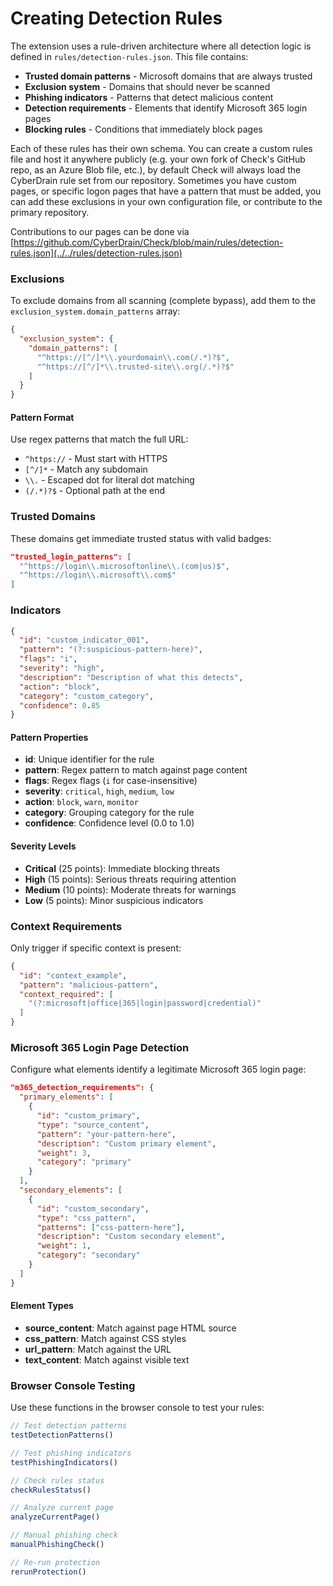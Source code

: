 # Creating Detection Rules

The extension uses a rule-driven architecture where all detection logic is defined in `rules/detection-rules.json`. This file contains:

* **Trusted domain patterns** - Microsoft domains that are always trusted
* **Exclusion system** - Domains that should never be scanned
* **Phishing indicators** - Patterns that detect malicious content
* **Detection requirements** - Elements that identify Microsoft 365 login pages
* **Blocking rules** - Conditions that immediately block pages

Each of these rules has their own schema. You can create a custom rules file and host it anywhere publicly (e.g. your own fork of Check's GitHub repo, as an Azure Blob file, etc.), by default Check will always load the CyberDrain rule set from our repository. Sometimes you have custom pages, or specific logon pages that have a pattern that must be added, you can add these exclusions in your own configuration file, or contribute to the primary repository.

Contributions to our pages can be done via [https://github.com/CyberDrain/Check/blob/main/rules/detection-rules.json](../../rules/detection-rules.json)

### Exclusions

To exclude domains from all scanning (complete bypass), add them to the `exclusion_system.domain_patterns` array:

```json
{
  "exclusion_system": {
    "domain_patterns": [
      "^https://[^/]*\\.yourdomain\\.com(/.*)?$",
      "^https://[^/]*\\.trusted-site\\.org(/.*)?$"
    ]
  }
}
```

#### Pattern Format

Use regex patterns that match the full URL:

* `^https://` - Must start with HTTPS
* `[^/]*` - Match any subdomain
* `\\.` - Escaped dot for literal dot matching
* `(/.*)?$` - Optional path at the end

### Trusted Domains

These domains get immediate trusted status with valid badges:

```json
"trusted_login_patterns": [
  "^https://login\\.microsoftonline\\.(com|us)$",
  "^https://login\\.microsoft\\.com$"
]
```

### Indicators

```json
{
  "id": "custom_indicator_001",
  "pattern": "(?:suspicious-pattern-here)",
  "flags": "i",
  "severity": "high",
  "description": "Description of what this detects",
  "action": "block",
  "category": "custom_category",
  "confidence": 0.85
}
```

#### Pattern Properties

* **id**: Unique identifier for the rule
* **pattern**: Regex pattern to match against page content
* **flags**: Regex flags (`i` for case-insensitive)
* **severity**: `critical`, `high`, `medium`, `low`
* **action**: `block`, `warn`, `monitor`
* **category**: Grouping category for the rule
* **confidence**: Confidence level (0.0 to 1.0)

#### Severity Levels

* **Critical** (25 points): Immediate blocking threats
* **High** (15 points): Serious threats requiring attention
* **Medium** (10 points): Moderate threats for warnings
* **Low** (5 points): Minor suspicious indicators

### **Context Requirements**

Only trigger if specific context is present:

```json
{
  "id": "context_example",
  "pattern": "malicious-pattern",
  "context_required": [
    "(?:microsoft|office|365|login|password|credential)"
  ]
}
```

### Microsoft 365 Login Page Detection

Configure what elements identify a legitimate Microsoft 365 login page:

```json
"m365_detection_requirements": {
  "primary_elements": [
    {
      "id": "custom_primary",
      "type": "source_content",
      "pattern": "your-pattern-here",
      "description": "Custom primary element",
      "weight": 3,
      "category": "primary"
    }
  ],
  "secondary_elements": [
    {
      "id": "custom_secondary",
      "type": "css_pattern",
      "patterns": ["css-pattern-here"],
      "description": "Custom secondary element",
      "weight": 1,
      "category": "secondary"
    }
  ]
}
```

#### Element Types

* **source\_content**: Match against page HTML source
* **css\_pattern**: Match against CSS styles
* **url\_pattern**: Match against the URL
* **text\_content**: Match against visible text

### Browser Console Testing

Use these functions in the browser console to test your rules:

```javascript
// Test detection patterns
testDetectionPatterns()

// Test phishing indicators
testPhishingIndicators()

// Check rules status
checkRulesStatus()

// Analyze current page
analyzeCurrentPage()

// Manual phishing check
manualPhishingCheck()

// Re-run protection
rerunProtection()
```
